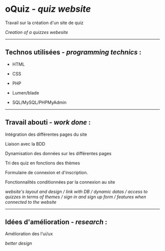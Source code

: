 # oQuiz - *quiz website*

Travail sur la création d'un site de quiz

*Creation of a quizzes webesite*

----

## Technos utilisées - *programming technics* :

- HTML

- CSS

- PHP

- Lumen/blade

- SQL/MySQL/PHPMyAdmin

----

## Travail abouti - *work done* :

Intégration des différentes pages du site

Liaison avec la BDD

Dynamisation des données sur les différentes pages

Tri des quiz en fonctions des thèmes

Formulaire de connexion et d'inscription.

Fonctionnalités conditionnées par la connexion au site

*website's layout and design / link with DB / dynamic datas / access to quizzes in terms of themes / sign in and sign up form / features when connected to the website*

----

## Idées d'amélioration - *research* :

Amélioration des l'ui/ux

*better design*
